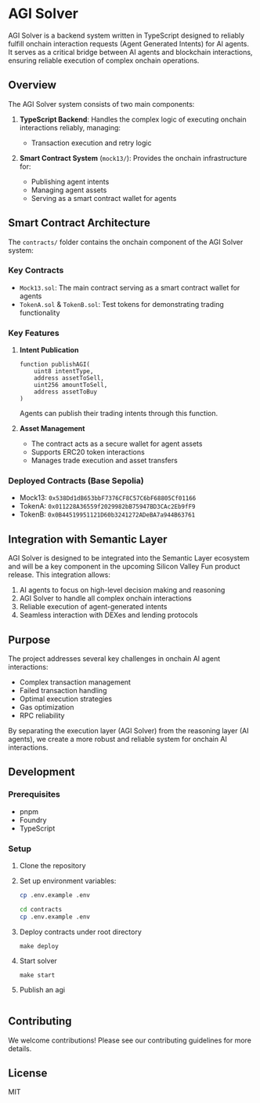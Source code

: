 # AGI Solver

AGI Solver is a backend system written in TypeScript designed to reliably fulfill onchain interaction requests (Agent Generated Intents) for AI agents. It serves as a critical bridge between AI agents and blockchain interactions, ensuring reliable execution of complex onchain operations.

## Overview

The AGI Solver system consists of two main components:

1. **TypeScript Backend**: Handles the complex logic of executing onchain interactions reliably, managing:

   - Transaction execution and retry logic

2. **Smart Contract System** (`mock13/`): Provides the onchain infrastructure for:
   - Publishing agent intents
   - Managing agent assets
   - Serving as a smart contract wallet for agents

## Smart Contract Architecture

The `contracts/` folder contains the onchain component of the AGI Solver system:

### Key Contracts

- `Mock13.sol`: The main contract serving as a smart contract wallet for agents
- `TokenA.sol` & `TokenB.sol`: Test tokens for demonstrating trading functionality

### Key Features

1. **Intent Publication**

   ```solidity
   function publishAGI(
       uint8 intentType,
       address assetToSell,
       uint256 amountToSell,
       address assetToBuy
   )
   ```

   Agents can publish their trading intents through this function.

2. **Asset Management**
   - The contract acts as a secure wallet for agent assets
   - Supports ERC20 token interactions
   - Manages trade execution and asset transfers

### Deployed Contracts (Base Sepolia)

- Mock13: `0x538Dd1dB653bbF7376CF8C57C6bF68805Cf01166`
- TokenA: `0x011228A36559f2029982bB75947BD3CAc2Eb9fF9`
- TokenB: `0x0B44519951121D60b3241272ADeBA7a944B63761`

## Integration with Semantic Layer

AGI Solver is designed to be integrated into the Semantic Layer ecosystem and will be a key component in the upcoming Silicon Valley Fun product release. This integration allows:

1. AI agents to focus on high-level decision making and reasoning
2. AGI Solver to handle all complex onchain interactions
3. Reliable execution of agent-generated intents
4. Seamless interaction with DEXes and lending protocols

## Purpose

The project addresses several key challenges in onchain AI agent interactions:

- Complex transaction management
- Failed transaction handling
- Optimal execution strategies
- Gas optimization
- RPC reliability

By separating the execution layer (AGI Solver) from the reasoning layer (AI agents), we create a more robust and reliable system for onchain AI interactions.

## Development

### Prerequisites

- pnpm
- Foundry
- TypeScript

### Setup

1. Clone the repository
2. Set up environment variables:
   ```bash
   cp .env.example .env
   ```

   ```bash
   cd contracts
   cp .env.example .env
   ```

3. Deploy contracts
   under root directory
   ```
   make deploy
   ```

4. Start solver
   ```
   make start
   ```
5. Publish an agi
   ```
   ```

## Contributing

We welcome contributions! Please see our contributing guidelines for more details.

## License

MIT
